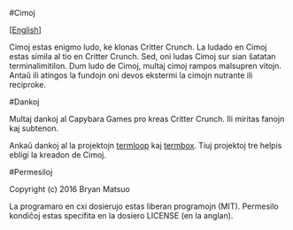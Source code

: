 #Cimoj

[[English](docs/en/README.md)]

Cimoj estas enigmo ludo, ke klonas Critter Crunch.  La ludado en Cimoj estas
simila al tio en Critter Crunch.  Sed, oni ludas Cimoj sur sian ŝatatan
terminalimitilon.  Dum ludo de Cimoj, multaj cimoj rampos malsupren vitojn.
Antaŭ ili atingos la fundojn oni devos ekstermi la cimojn nutrante ili
reciproke.

#Dankoj

Multaj dankoj al Capybara Games pro kreas Critter Crunch.  Ili miritas fanojn
kaj subtenon.

Ankaŭ dankoj al la projektojn [termloop](https://github.com/JoelOtter/termloop)
kaj [termbox](https://github.com/nsf/termbox).  Tiuj projektoj tre helpis
ebligi la kreadon de Cimoj.

#Permesiloj

Copyright (c) 2016 Bryan Matsuo

La programaro en cxi dosierujo estas liberan programojn (MIT).  Permesilo
kondiĉoj estas specifita en la dosiero LICENSE (en la anglan).

